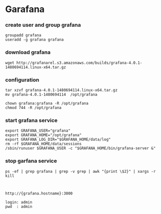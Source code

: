 # Garafana

### create user and group grafana 

    groupadd grafana
    useradd -g grafana grafana

### download grafana

    wget http://grafanarel.s3.amazonaws.com/builds/grafana-4.0.1-1480694114.linux-x64.tar.gz

### configuration

    tar xzvf grafana-4.0.1-1480694114.linux-x64.tar.gz
    mv grafana-4.0.1-1480694114  /opt/grafana
    
    chown grafana:grafana -R /opt/grafana
    chmod 744 -R /opt/grafana

### start grafana service

    export GRAFANA_USER="grafana"
    export GRAFANA_HOME="/opt/grafana"
    export GRAFANA_LOG_DIR="$GRAFANA_HOME/data/log"
    rm -rf $GRAFANA_HOME/data/sessions
    /sbin/runuser $GRAFANA_USER -c "$GRAFANA_HOME/bin/grafana-server &"

### stop garfana service 

    ps -ef | grep grafana | grep -v grep | awk "{print \$2}" | xargs -r kill



    http://{grafana.hostname}:3000
    
    login: admin
    pwd  : admin 
